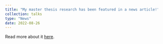 ```yaml
---
title: "My master thesis research has been featured in a news article!"
collection: talks
type: "News"
date: 2022-08-26
---
```

Read more about it <a href="https://www.intermediair.nl/emancipatie-en-diversiteit/arbeidsdiscriminatie/je-gender-bepaalt-welke-vacatures-je-online-ziet">here</a>.

